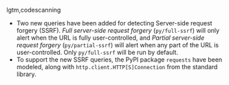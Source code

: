 lgtm,codescanning
* Two new queries have been added for detecting Server-side request forgery (SSRF). _Full server-side request forgery_ (`py/full-ssrf`) will only alert when the URL is fully user-controlled, and _Partial server-side request forgery_ (`py/partial-ssrf`) will alert when any part of the URL is user-controlled. Only `py/full-ssrf` will be run by default.
* To support the new SSRF queries, the PyPI package `requests` have been modeled, along with `http.client.HTTP[S]Connection` from the standard library.
